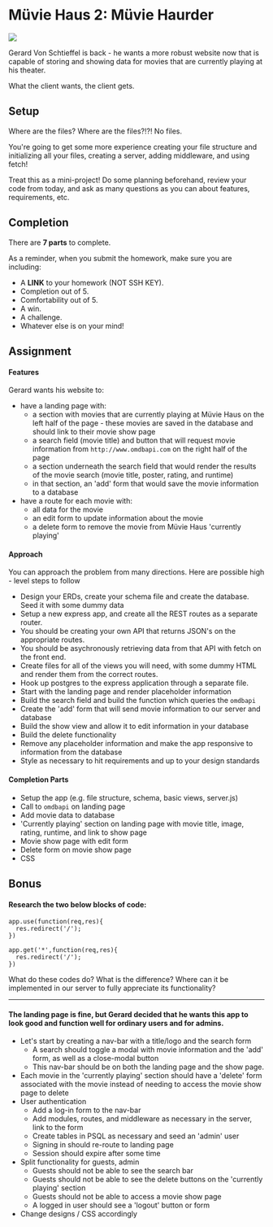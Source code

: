 # Müvie Haus 2: Müvie Haurder

![](https://i.imgur.com/fzYYrwf.gifv)

Gerard Von Schtieffel is back - he wants a more robust website now that is capable of storing and showing data for movies that are currently playing at his theater.

What the client wants, the client gets.

## Setup

Where are the files? Where are the files?!?! No files.

You're going to get some more experience creating your file structure and initializing all your files, creating a server, adding middleware, and using fetch!

Treat this as a mini-project! Do some planning beforehand, review your code from today, and ask as many questions as you can about features, requirements, etc.

## Completion

There are **7 parts** to complete. 

As a reminder, when you submit the homework, make sure you are including:
* A __LINK__ to your homework (NOT SSH KEY).
* Completion out of 5.
* Comfortability out of 5.
* A win.
* A challenge.
* Whatever else is on your mind!

## Assignment

#### Features

Gerard wants his website to:
* have a landing page with: 
  * a section with movies that are currently playing at Müvie Haus on the left half of the page - these movies are saved in the database and should link to their movie show page
  * a search field (movie title) and button that will request movie information from `http://www.omdbapi.com` on the right half of the page
  * a section underneath the search field that would render the results of the movie search (movie title, poster, rating, and runtime)
  * in that section, an 'add' form that would save the movie information to a database
* have a route for each movie with:
  * all data for the movie
  * an edit form to update information about the movie
  * a delete form to remove the movie from Müvie Haus 'currently playing'

#### Approach 

You can approach the problem from many directions. Here are
possible high - level steps to follow
  - Design your ERDs, create your schema file and create the database. Seed it with some dummy
  data
  - Setup a new express app, and create all the REST routes as a
  separate router.
  - You should be creating your own API that returns JSON's on the appropriate routes.
  - You should be asychronously retrieving data from that API with fetch on the front end.
  - Create files for all of the views you will need, with some dummy
  HTML and render them from the correct routes.
  - Hook up postgres to the express application through a separate
  file.
  - Start with the landing page and render placeholder information
  - Build the search field and build the function which queries the `omdbapi`
  - Create the 'add' form that will send movie information to our server and database
  - Build the show view and allow it to edit information in your database
  - Build the delete functionality
  - Remove any placeholder information and make the app responsive to information from the database
  - Style as necessary to hit requirements and up to your design standards

#### Completion Parts

* Setup the app (e.g. file structure, schema, basic views, server.js)
* Call to `omdbapi` on landing page
* Add movie data to database
* 'Currently playing' section on landing page with movie title, image, rating, runtime, and link to show page
* Movie show page with edit form
* Delete form on movie show page
* CSS

## Bonus

#### Research the two below blocks of code:  
```
app.use(function(req,res){
  res.redirect('/');
})

app.get('*',function(req,res){
  res.redirect('/');
})
```
What do these codes do? What is the difference? Where can it be implemented in our server to fully appreciate its functionality?

-----

#### The landing page is fine, but Gerard decided that he wants this app to look good and function well for ordinary users and for admins. 
* Let's start by creating a nav-bar with a title/logo and the search form
  * A search should toggle a modal with movie information and the 'add' form, as well as a close-modal button
  * This nav-bar should be on both the landing page and the show page.
* Each movie in the 'currently playing' section should have a 'delete' form associated with the movie instead of needing to access the movie show page to delete
* User authentication
  * Add a log-in form to the nav-bar
  * Add modules, routes, and middleware as necessary in the server, link to the form
  * Create tables in PSQL as necessary and seed an 'admin' user
  * Signing in should re-route to landing page
  * Session should expire after some time
* Split functionality for guests, admin
  * Guests should not be able to see the search bar
  * Guests should not be able to see the delete buttons on the 'currently playing' section
  * Guests should not be able to access a movie show page
  * A logged in user should see a 'logout' button or form
* Change designs / CSS accordingly
